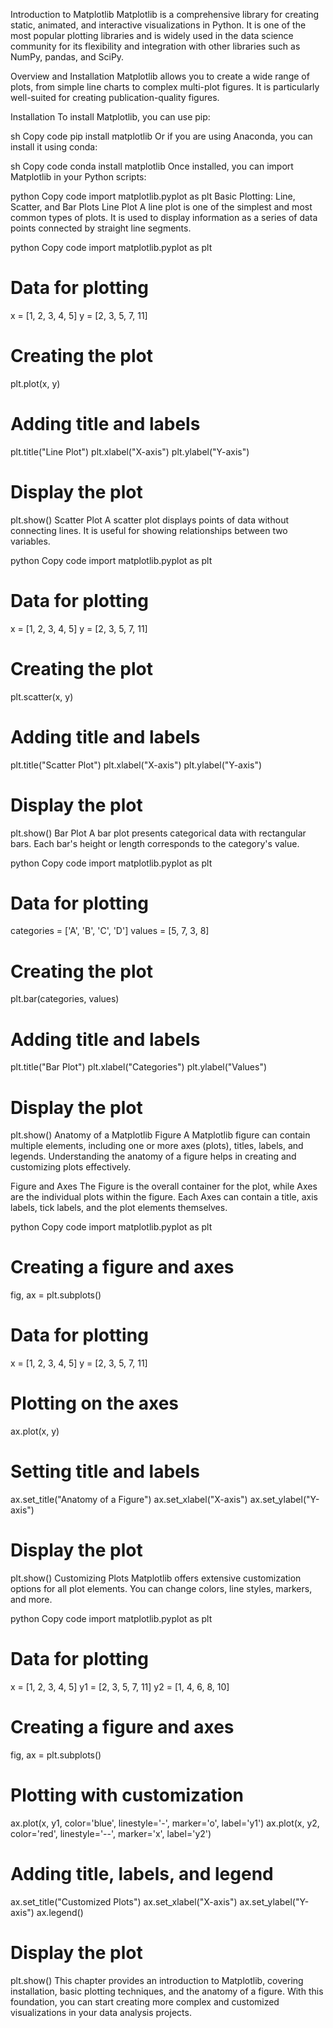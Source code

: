 Introduction to Matplotlib
Matplotlib is a comprehensive library for creating static, animated, and interactive visualizations in Python. It is one of the most popular plotting libraries and is widely used in the data science community for its flexibility and integration with other libraries such as NumPy, pandas, and SciPy.

Overview and Installation
Matplotlib allows you to create a wide range of plots, from simple line charts to complex multi-plot figures. It is particularly well-suited for creating publication-quality figures.

Installation
To install Matplotlib, you can use pip:

sh
Copy code
pip install matplotlib
Or if you are using Anaconda, you can install it using conda:

sh
Copy code
conda install matplotlib
Once installed, you can import Matplotlib in your Python scripts:

python
Copy code
import matplotlib.pyplot as plt
Basic Plotting: Line, Scatter, and Bar Plots
Line Plot
A line plot is one of the simplest and most common types of plots. It is used to display information as a series of data points connected by straight line segments.

python
Copy code
import matplotlib.pyplot as plt

# Data for plotting
x = [1, 2, 3, 4, 5]
y = [2, 3, 5, 7, 11]

# Creating the plot
plt.plot(x, y)

# Adding title and labels
plt.title("Line Plot")
plt.xlabel("X-axis")
plt.ylabel("Y-axis")

# Display the plot
plt.show()
Scatter Plot
A scatter plot displays points of data without connecting lines. It is useful for showing relationships between two variables.

python
Copy code
import matplotlib.pyplot as plt

# Data for plotting
x = [1, 2, 3, 4, 5]
y = [2, 3, 5, 7, 11]

# Creating the plot
plt.scatter(x, y)

# Adding title and labels
plt.title("Scatter Plot")
plt.xlabel("X-axis")
plt.ylabel("Y-axis")

# Display the plot
plt.show()
Bar Plot
A bar plot presents categorical data with rectangular bars. Each bar's height or length corresponds to the category's value.

python
Copy code
import matplotlib.pyplot as plt

# Data for plotting
categories = ['A', 'B', 'C', 'D']
values = [5, 7, 3, 8]

# Creating the plot
plt.bar(categories, values)

# Adding title and labels
plt.title("Bar Plot")
plt.xlabel("Categories")
plt.ylabel("Values")

# Display the plot
plt.show()
Anatomy of a Matplotlib Figure
A Matplotlib figure can contain multiple elements, including one or more axes (plots), titles, labels, and legends. Understanding the anatomy of a figure helps in creating and customizing plots effectively.

Figure and Axes
The Figure is the overall container for the plot, while Axes are the individual plots within the figure. Each Axes can contain a title, axis labels, tick labels, and the plot elements themselves.

python
Copy code
import matplotlib.pyplot as plt

# Creating a figure and axes
fig, ax = plt.subplots()

# Data for plotting
x = [1, 2, 3, 4, 5]
y = [2, 3, 5, 7, 11]

# Plotting on the axes
ax.plot(x, y)

# Setting title and labels
ax.set_title("Anatomy of a Figure")
ax.set_xlabel("X-axis")
ax.set_ylabel("Y-axis")

# Display the plot
plt.show()
Customizing Plots
Matplotlib offers extensive customization options for all plot elements. You can change colors, line styles, markers, and more.

python
Copy code
import matplotlib.pyplot as plt

# Data for plotting
x = [1, 2, 3, 4, 5]
y1 = [2, 3, 5, 7, 11]
y2 = [1, 4, 6, 8, 10]

# Creating a figure and axes
fig, ax = plt.subplots()

# Plotting with customization
ax.plot(x, y1, color='blue', linestyle='-', marker='o', label='y1')
ax.plot(x, y2, color='red', linestyle='--', marker='x', label='y2')

# Adding title, labels, and legend
ax.set_title("Customized Plots")
ax.set_xlabel("X-axis")
ax.set_ylabel("Y-axis")
ax.legend()

# Display the plot
plt.show()
This chapter provides an introduction to Matplotlib, covering installation, basic plotting techniques, and the anatomy of a figure. With this foundation, you can start creating more complex and customized visualizations in your data analysis projects.
